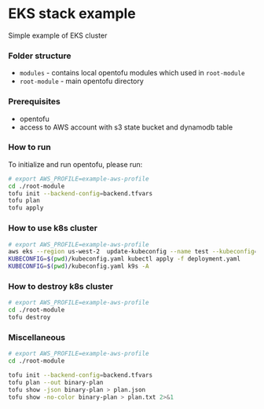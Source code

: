 # EKS stack example

Simple example of EKS cluster

### Folder structure


* `modules` - contains local opentofu modules which used in `root-module`
* `root-module` - main opentofu directory


### Prerequisites

* opentofu
* access to AWS account with s3 state bucket and dynamodb table


### How to run
To initialize and run opentofu, please run: 

```bash
# export AWS_PROFILE=example-aws-profile
cd ./root-module
tofu init --backend-config=backend.tfvars
tofu plan
tofu apply
```

### How to use k8s cluster

```bash
# export AWS_PROFILE=example-aws-profile
aws eks --region us-west-2  update-kubeconfig --name test --kubeconfig=kubeconfig.yaml
KUBECONFIG=$(pwd)/kubeconfig.yaml kubectl apply -f deployment.yaml
KUBECONFIG=$(pwd)/kubeconfig.yaml k9s -A
```


### How to destroy k8s cluster

```bash
# export AWS_PROFILE=example-aws-profile
cd ./root-module
tofu destroy
```

### Miscellaneous

```bash
# export AWS_PROFILE=example-aws-profile
cd ./root-module

tofu init --backend-config=backend.tfvars
tofu plan --out binary-plan
tofu show -json binary-plan > plan.json
tofu show -no-color binary-plan > plan.txt 2>&1
```